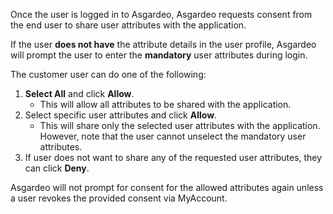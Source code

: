 
Once the user is logged in to Asgardeo, Asgardeo requests consent from the end user to share user attributes with the application. 

If the user **does not have** the attribute details in the <a :href="$withBase('/guides/users/manage-customers/#manage-the-customer-s-profile')">user profile</a>, Asgardeo will prompt the user to enter the **mandatory** user attributes during login.  

The customer user can do one of the following:
1. **Select All** and click **Allow**. 
    - This will allow all attributes to be shared with the application.
2. Select specific user attributes and click **Allow**. 
    - This will share only the selected user attributes with the application. However, note that the user cannot unselect the mandatory user attributes.
3. If user does not want to share any of the requested user attributes, they can click **Deny**. 

Asgardeo will not prompt for consent for the allowed attributes again unless a user revokes the provided consent via MyAccount. 

